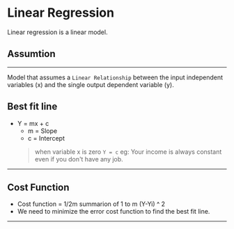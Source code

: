 # Linear Regression
Linear regression is a linear model.

## Assumtion
---
Model that assumes a `Linear Relationship` between the input independent  variables (x) and the single output dependent  variable (y). <br />

## Best fit line
* Y = mx + c
  * m = Slope
  * c = Intercept
  > when variable x is zero `Y = c` eg: Your income is always constant even if you don't have any job.
---

## Cost Function
* Cost function = 1/2m summarion of 1 to m (Y-Yi) ^ 2
* We need to minimize the error cost function to find the best fit line.
---
